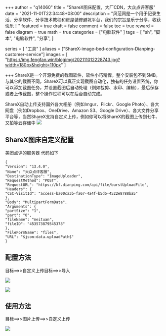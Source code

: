 
+++
author = "q14060"
title = "ShareX图床配置，大厂CDN，大众点评客服"
date = "2021-11-01T22:34:48+08:00"
description = "风范网是一个用于记录生活、分享软件、分享技术教程和房屋装修避坑平台，我们的宗旨是乐于分享，收获快乐！"
featured = true
draft = false
comment = false
 toc = true
reward = false
diagram = true
math = true
categories = ["电脑软件"
]
tags = [
  "sh",
  "脚本",
  "电脑软件",
"分享",
]

series = [
  "工具"
]
aliases = ["ShareX-image-bed-configuration-Dianping-customer-service"]
images = [
  "https://img.fengfan.win/blogimg/202111012228743.jpg?width=180px&height=110px"
]

+++
ShareX是一个开源免费的截图软件，软件小巧精悍，整个安装包不到5MB。与其它的截图不同，ShareX可以真正实现截图自动化，独有的任务设置系统，你可以添加截图任务，并设置截图后自动处理（例如裁剪、水印、编辑），最后保存或者上传截图，整个操作过程可以在后台自动完成。

ShareX自动上传支持国外各大相册（例如Imgur、Flickr、Google Photo）、各大网盘（例如Dropbox、OneDrive、Amazon S3、Google Drive）、各大文件分享平台等，当然ShareX支持自定义上传，例如你可以将ShareX的截图上传到七牛、又拍等云存储中
![](https://img.fengfan.win/blogimg/202111012312422.jpeg)

## ShareX图床自定义配置 ##
美团点评的服务器
代码如下

```
{
"Version": "13.4.0",
"Name": "大众点评客服",
"DestinationType": "ImageUploader",
"RequestMethod": "POST",
"RequestURL": "https://kf.dianping.com/api/file/burstUploadFile",
"Headers": {
"CSC-VisitId": "access-ba00ca3b-fa67-4a4f-b5d5-4522e8788ba5"
},
"Body": "MultipartFormData",
"Arguments": {
"partSize": "1",
"part": "0",
"fileName": "meituan",
"fileID": "453573879545378"
},
"FileFormName": "files",
"URL": "$json:data.uploadPath$"
}

```
## 配置方法 ##  
目标==>>自定义上传目标==>>导入  

![](https://img.fengfan.win/blogimg/202111012300102.jpg)  

![](https://img.fengfan.win/blogimg/202111012247949.jpg)  

## 使用方法 ##
目标==>>图片上传==>>自定义上传  

![](https://img.fengfan.win/blogimg/202111012304996.png)